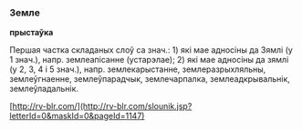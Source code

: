 ### Земле
**прыстаўка**

Першая частка складаных слоў са знач.: 1) які мае адносіны да Зямлі (у 1 знач.), напр. землеапісанне (устарэлае); 2) які мае адносіны да зямлі (у 2, 3, 4 і 5 знач.), напр. землекарыстанне, землеразрыхляльны, землеўгнаенне, землеўпарадчык, землечарпалка, землеадкрывальнік, землеўладальнік.

<a rel="author">[http://rv-blr.com/](http://rv-blr.com/slounik.jsp?letterId=0&maskId=0&pageId=1147)</a>
